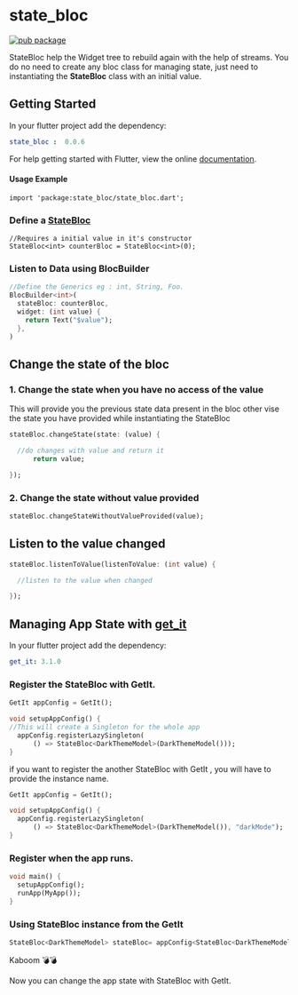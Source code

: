 # state_bloc

[![pub package](https://img.shields.io/pub/v/state_bloc.svg)](https://pub.dev/packages/state_bloc)

StateBloc help the Widget tree to rebuild again with the help of streams. You do no need to create any bloc class for managing state, just need to instantiating the **StateBloc** class with an initial value.

## Getting Started

In your flutter project add the dependency:

```yaml
state_bloc :  0.0.6
  ```
For help getting started with Flutter, view the online [documentation](https://flutter.dev).

#### **Usage Example**

```
import 'package:state_bloc/state_bloc.dart';
```
### **Define a [StateBloc](https://pub.dev/packages/state_bloc)**
```
//Requires a initial value in it's constructor 
StateBloc<int> counterBloc = StateBloc<int>(0);
```

### **Listen to Data using BlocBuilder**
```dart
//Define the Generics eg : int, String, Foo.
BlocBuilder<int>(
  stateBloc: counterBloc,
  widget: (int value) {
    return Text("$value");
  },
)
```
## Change the state of the bloc
### 1. Change the state when you have no access of the value
This will provide you the previous state data present in the bloc other vise the state you have provided while instantiating the StateBloc
```dart
stateBloc.changeState(state: (value) {

  //do changes with value and return it
      return value;

});
```
### 2. Change the state without value provided
```dart
stateBloc.changeStateWithoutValueProvided(value);
```
## Listen to the value changed
```dart
stateBloc.listenToValue(listenToValue: (int value) {

  //listen to the value when changed

});
```
## Managing App State with [get_it](https://pub.dev/packages/get_it)
In your flutter project add the dependency:
```yaml
get_it: 3.1.0
```
### Register the StateBloc with GetIt.
```dart
GetIt appConfig = GetIt();

void setupAppConfig() {
//This will create a Singleton for the whole app
  appConfig.registerLazySingleton(
      () => StateBloc<DarkThemeModel>(DarkThemeModel()));
}
```
if you want to register the another StateBloc with GetIt , you will have to provide the instance name.
```dart
GetIt appConfig = GetIt();

void setupAppConfig() {
  appConfig.registerLazySingleton(
      () => StateBloc<DarkThemeModel>(DarkThemeModel()), "darkMode");
}
```
### Register when the app runs.
```dart
void main() {
  setupAppConfig();
  runApp(MyApp());
}
```
### Using StateBloc instance from the GetIt
```dart
StateBloc<DarkThemeModel> stateBloc= appConfig<StateBloc<DarkThemeModel>>("darkMode");
```
Kaboom 💣💣

Now you can change the app state with StateBloc with GetIt.
